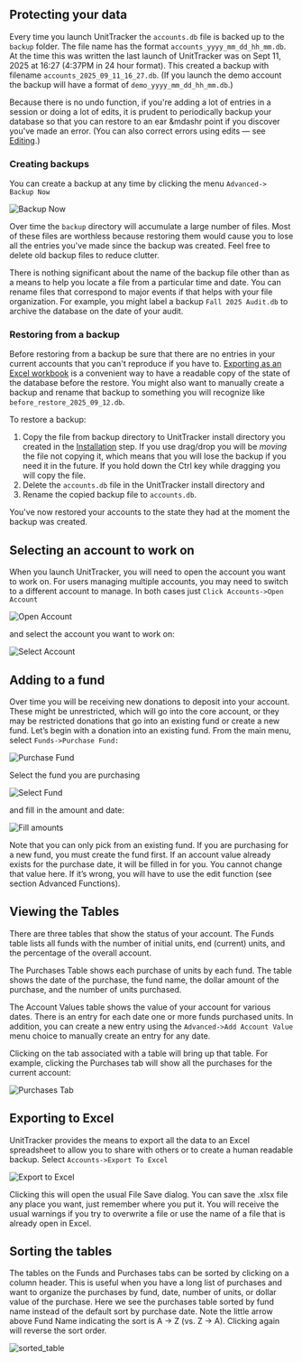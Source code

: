 ## Protecting your data

Every time you launch UnitTracker the `accounts.db` file is backed up to the `backup` folder. The file name has the format `accounts_yyyy_mm_dd_hh_mm.db`. At the time this was written the last launch of UnitTracker was on Sept 11, 2025 at 16:27 (4:37PM in 24 hour format). This created a backup with filename `accounts_2025_09_11_16_27.db`. (If you launch the demo account the backup will have a format of `demo_yyyy_mm_dd_hh_mm.db`.)

Because there is no undo function, if you're adding a lot of entries in a session or doing a lot of edits, it is prudent to periodically backup your database so that you can restore to an ear &mdashr point if you discover you've made an error. (You can also correct errors using edits &mdash; see [Editing](editing.md).)

### Creating backups

You can create a backup at any time by clicking the menu `Advanced-> Backup Now`

![Backup Now](img/backup_now.png)

Over time the `backup` directory will accumulate a large number of files. Most of these files are worthless because restoring them would cause you to lose all the entries you've made since the backup was created. Feel free to delete old backup files to reduce clutter.

There is nothing significant about the name of the backup file other than as a means to help you locate a file from a particular time and date. You can rename files that correspond to major events if that helps with your file organization. For example, you might label a backup `Fall 2025 Audit.db` to archive the database on the date of your audit. 

### Restoring from a backup

Before restoring from a backup be sure that there are no entries in your current accounts that you can't reproduce if you have to. [Exporting as an Excel workbook](#exporting-to-excel) is a convenient way to have a readable copy of the state of the database before the restore. You might also want to manually create a backup and rename that backup to something you will recognize like `before_restore_2025_09_12.db`.

To restore a backup:
1. Copy the file from backup directory to UnitTracker install directory you created in the [Installation](installation.md) step. If you use drag/drop you will be *moving* the file not copying it, which means that you will lose the backup if you need it in the future. If you hold down the Ctrl key while dragging you will copy the file. 
2. Delete the `accounts.db` file in the UnitTracker install directory and 
3. Rename the copied backup file to `accounts.db`. 

You've now restored your accounts to the state they had at the moment the backup was created. 

## Selecting an account to work on

When you launch UnitTracker, you will need to open the account you want to work on. For users managing multiple accounts, you may need to switch to a different account to manage. In both cases just `Click Accounts->Open Account`

![Open Account](img/open_account.png)

and select the account you want to work on:

![Select Account](img/select_account.png)

## Adding to a fund

Over time you will be receiving new donations to deposit into your account. These might be unrestricted, which will go into the core account, or they may be restricted donations that go into an existing fund or create a new fund. Let’s begin with a donation into an existing fund.
From the main menu, select `Funds->Purchase Fund:`

![Purchase Fund](img/purchase_fund.png)

Select the fund you are purchasing

![Select Fund](img/purchase_fund_dialog.png)

and fill in the amount and date:

![Fill amounts](img/purchase_fund_amount.png)

 
Note that you can only pick from an existing fund. If you are purchasing for a new fund, you must create the fund first. If an account value already exists for the purchase date, it will be filled in for you. You cannot change that value here. If it’s wrong, you will have to use the edit function (see section Advanced Functions). 


## Viewing the Tables

There are three tables that show the status of your account. The Funds table lists all funds with the number of initial units, end (current) units, and the percentage of the overall account. 

The Purchases Table shows each purchase of units by each fund. The table shows the date of the purchase, the fund name, the dollar amount of the purchase, and the number of units purchased.

The Account Values table shows the value of your account for various dates. There is an entry for each date one or more funds purchased units. In addition, you can create a new entry using the   `Advanced->Add Account Value` menu choice to manually create an entry for any date. 

Clicking on the tab associated with a table will bring up that table. For example, clicking the Purchases tab will show all the purchases for the current account:

![Purchases Tab](img/purchases_tab.png)

## Exporting to Excel

UnitTracker provides the means to export all the data to an Excel spreadsheet to allow you to share with others or to create a human readable backup. Select `Accounts->Export To Excel`

![Export to Excel](img/export_excel.png)

Clicking this will open the usual File Save dialog. You can save the .xlsx file any place you want, just remember where you put it. You will receive the usual warnings if you try to overwrite a file or use the name of a file that is already open in Excel.

## Sorting the tables

The tables on the Funds and Purchases tabs can be sorted by clicking on a column header. This is useful when you have a long list of purchases and want to organize the purchases by fund, date, number of units, or dollar value of the purchase. Here we see the purchases table sorted by fund name instead of the default sort by purchase date. Note the little arrow above Fund Name indicating the sort is A → Z (vs. Z → A). Clicking again will reverse the sort order.

![sorted_table](img/sorted_purchases.png)

